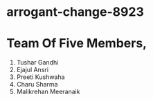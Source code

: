 # arrogant-change-8923
# Team Of Five Members,
1. Tushar Gandhi <br>
2. Ejajul Ansri <br>
3. Preeti Kushwaha <br>
4. Charu Sharma <br>
5. Malikrehan Meeranaik 
